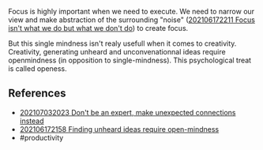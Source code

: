Focus is highly important when we need to execute. We need to narrow our view and make abstraction of the surrounding "noise" ([202106172211 Focus isn't what we do but what we don't do](202106172211%20Focus%20isn't%20what%20we%20do%20but%20what%20we%20don't%20do.md)) to create focus.

But this single mindness isn't realy usefull when it comes to creativity. Creativity, generating unheard and unconvenationnal ideas require openmindness (in opposition to single-mindness). This psychological treat is called openess. 

## References
- [202107032023 Don't be an expert, make unexpected connections instead](202107032023%20Don't%20be%20an%20expert,%20make%20unexpected%20connections%20instead.md)
- [202106172158 Finding unheard ideas require open-mindness](202106172158%20Finding%20unheard%20ideas%20require%20open-mindness.md)
- #productivity 
